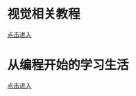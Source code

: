 # 视觉相关教程

[点击进入](https://luoyebai.github.io/doc_html/视觉组教程/dist/index.html)

# 从编程开始的学习生活
[点击进入](https://luoyebai.github.io/doc_html/从编程开始的学习生活/dist/index.html)
